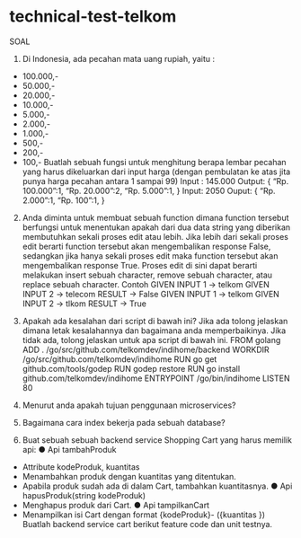 # technical-test-telkom

SOAL 

1. Di Indonesia, ada pecahan mata uang rupiah, yaitu :
* 100.000,-
* 50.000,-
* 20.000,-
* 10.000,-
* 5.000,-
* 2.000,-
* 1.000,-
* 500,-
* 200,-
* 100,-
Buatlah sebuah fungsi untuk menghitung berapa lembar pecahan yang harus dikeluarkan dari
input harga (dengan pembulatan ke atas jita punya harga pecahan antara 1 sampai 99)
Input : 145.000
Output:
{
“Rp. 100.000”:1,
“Rp. 20.000”:2,
“Rp. 5.000”:1,
}
Input: 2050
Ouput:
{
“Rp. 2.000”:1,
“Rp. 100”:1,
}

2. Anda diminta untuk membuat sebuah function dimana function tersebut berfungsi untuk
menentukan apakah dari dua data string yang diberikan membutuhkan sekali proses edit atau
lebih. Jika lebih dari sekali proses edit berarti function tersebut akan mengembalikan response
False, sedangkan jika hanya sekali proses edit maka function tersebut akan mengembalikan
response True. Proses edit di sini dapat berarti melakukan insert sebuah character, remove
sebuah character, atau replace sebuah character.
Contoh
GIVEN INPUT 1 → telkom
GIVEN INPUT 2 → telecom
RESULT → False
GIVEN INPUT 1 → telkom
GIVEN INPUT 2 → tlkom
RESULT → True

3. Apakah ada kesalahan dari script di bawah ini? Jika ada tolong jelaskan dimana letak
kesalahannya dan bagaimana anda memperbaikinya. Jika tidak ada, tolong jelaskan untuk apa
script di bawah ini.
FROM golang
ADD . /go/src/github.com/telkomdev/indihome/backend
WORKDIR /go/src/github.com/telkomdev/indihome
RUN go get github.com/tools/godep
RUN godep restore
RUN go install github.com/telkomdev/indihome
ENTRYPOINT /go/bin/indihome
LISTEN 80

4. Menurut anda apakah tujuan penggunaan microservices?

5. Bagaimana cara index bekerja pada sebuah database?

6. Buat sebuah sebuah backend service Shopping Cart yang harus memilik api:
● Api tambahProduk
- Attribute kodeProduk, kuantitas
- Menambahkan produk dengan kuantitas yang ditentukan.
- Apabila produk sudah ada di dalam Cart, tambahkan kuantitasnya.
● Api hapusProduk(string kodeProduk)
- Menghapus produk dari Cart.
● Api tampilkanCart
- Menampilkan isi Cart dengan format {kodeProduk}- ({kuantitas })
Buatlah backend service cart berikut feature code dan unit testnya.